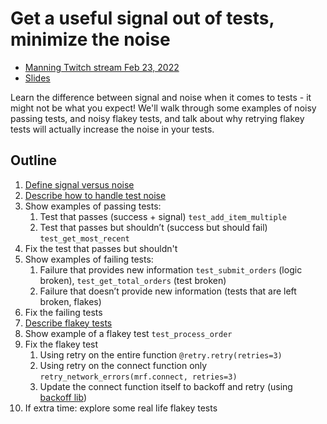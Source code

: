 # Get a useful signal out of tests, minimize the noise

* [Manning Twitch stream Feb 23, 2022](https://www.twitch.tv/manningpublications/schedule?seriesID=7f6bd1c8-5c6e-4e74-8dac-6faa55730700)
* [Slides](https://docs.google.com/presentation/d/1TffyautuQJXdeEhgYKYYICgh6nhfBvvWosV9WPrgDwI)

Learn the difference between signal and noise when it comes to tests - it might not be what you expect!
We'll walk through some examples of noisy passing tests, and noisy flakey tests, and talk about why
retrying flakey tests will actually increase the noise in your tests.

## Outline

1. [Define signal versus noise](https://docs.google.com/presentation/d/1TffyautuQJXdeEhgYKYYICgh6nhfBvvWosV9WPrgDwI/edit#slide=id.g116f8da5611_0_1)
1. [Describe how to handle test noise](https://docs.google.com/presentation/d/1TffyautuQJXdeEhgYKYYICgh6nhfBvvWosV9WPrgDwI/edit#slide=id.g116f8da5611_0_44)
1. Show examples of passing tests:
    1. Test that passes (success + signal) `test_add_item_multiple`
    1. Test that passes but shouldn’t (success but should fail) `test_get_most_recent`
1. Fix the test that passes but shouldn't
1. Show examples of failing tests:
    1. Failure that provides new information `test_submit_orders` (logic broken), `test_get_total_orders` (test broken)
    1. Failure that doesn’t provide new information (tests that are left broken, flakes)
1. Fix the failing tests
1. [Describe flakey tests](https://docs.google.com/presentation/d/1TffyautuQJXdeEhgYKYYICgh6nhfBvvWosV9WPrgDwI/edit#slide=id.g116f8da5611_0_34)
1. Show example of a flakey test `test_process_order`
1. Fix the flakey test
    1. Using retry on the entire function `@retry.retry(retries=3)`
    1. Using retry on the connect function only `retry_network_errors(mrf.connect, retries=3)`
    1. Update the connect function itself to backoff and retry (using [backoff lib](https://pypi.org/project/backoff/))
1. If extra time: explore some real life flakey tests